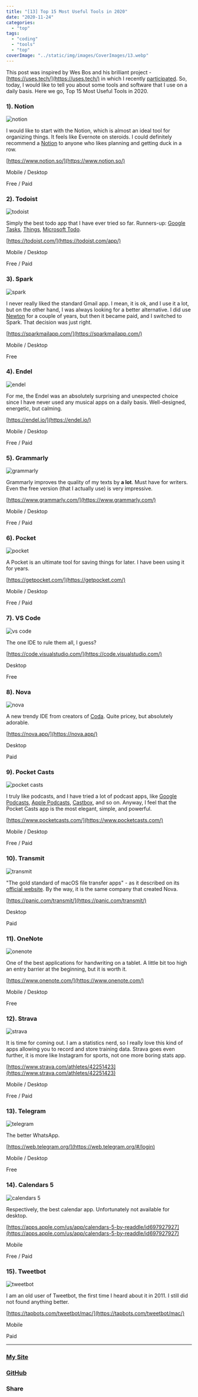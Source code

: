 ```yaml
---
title: "[13] Top 15 Most Useful Tools in 2020"
date: "2020-11-24"
categories:
  - "top"
tags:
  - "coding"
  - "tools"
  - "top"
coverImage: "../static/img/images/CoverImages/13.webp"
---
```


This post was inspired by Wes Bos and his brilliant project - [https://uses.tech/](https://uses.tech/) in which I recently [participated](https://proj.ninja/uses). So, today, I would like to tell you about some tools and software that I use on a daily basis. Here we go, Top 15 Most Useful Tools in 2020.

### 1). Notion

![notion](images/notion-1024x605.png)

I would like to start with the Notion, which is almost an ideal tool for organizing things. It feels like Evernote on steroids. I could definitely recommend a [Notion](https://www.youtube.com/watch?v=66fN1cZadPA) to anyone who likes planning and getting duck in a row.

[https://www.notion.so/](https://www.notion.so/)

Mobile / Desktop

Free / Paid

### 2). Todoist

![todoist](images/todoist-1024x810.png)

Simply the best todo app that I have ever tried so far. Runners-up: [Google Tasks](https://apps.apple.com/us/app/google-tasks-get-things-done/id1353634006), [Things](https://culturedcode.com/things/), [Microsoft Todo](https://to-do.microsoft.com/).

[https://todoist.com/](https://todoist.com/app/)

Mobile / Desktop

Free / Paid

### 3). Spark

![spark](images/Screenshot-2020-11-24-at-13.16.54-1024x500.png)

I never really liked the standard Gmail app. I mean, it is ok, and I use it a lot, but on the other hand, I was always looking for a better alternative. I did use [Newton](https://newtonhq.com/) for a couple of years, but then it became paid, and I switched to Spark. That decision was just right.

[https://sparkmailapp.com/](https://sparkmailapp.com/)

Mobile / Desktop

Free

### 4). Endel

![endel](images/endel-1024x698.png)

For me, the Endel was an absolutely surprising and unexpected choice since I have never used any musical apps on a daily basis. Well-designed, energetic, but calming.

[https://endel.io/](https://endel.io/)

Mobile / Desktop

Free / Paid

### 5). Grammarly

![grammarly](images/Screenshot-2020-11-24-at-13.19.51-1024x499.png)

Grammarly improves the quality of my texts by **a lot**. Must have for writers. Even the free version (that I actually use) is very impressive.

[https://www.grammarly.com/](https://www.grammarly.com/)

Mobile / Desktop

Free / Paid

### 6). Pocket

![pocket](images/Screenshot-2020-11-24-at-13.21.46-1024x582.png)

A Pocket is an ultimate tool for saving things for later. I have been using it for years.

[https://getpocket.com/](https://getpocket.com/)

Mobile / Desktop

Free / Paid

### 7). VS Code

![vs code](images/Screenshot-2020-11-24-at-13.22.31-1024x507.png)

The one IDE to rule them all, I guess?

[https://code.visualstudio.com/](https://code.visualstudio.com/)

Desktop

Free

### 8). Nova

![nova](images/nova-1024x830.png)

A new trendy IDE from creators of [Coda](<https://en.wikipedia.org/wiki/Coda_(web_development_software)>). Quite pricey, but absolutely adorable.

[https://nova.app/](https://nova.app/)

Desktop

Paid

### 9). Pocket Casts

![pocket casts](images/Screenshot-2020-11-24-at-13.23.52-1024x563.png)

I truly like podcasts, and I have tried a lot of podcast apps, like [Google Podcasts](https://podcasts.google.com/), [Apple Podcasts](https://apps.apple.com/us/app/apple-podcasts/id525463029), [Castbox](https://castbox.fm/), and so on. Anyway, I feel that the Pocket Casts app is the most elegant, simple, and powerful.

[https://www.pocketcasts.com/](https://www.pocketcasts.com/)

Mobile / Desktop

Free / Paid

### 10). Transmit

![transmit](images/transmit-1024x540.png)

"The gold standard of macOS file transfer apps" - as it described on its [official website](https://panic.com/transmit/). By the way, it is the same company that created Nova.

[https://panic.com/transmit/](https://panic.com/transmit/)

Desktop

Paid

### 11). OneNote

![onenote](images/Screenshot-2020-11-24-at-13.27.07-1024x511.png)

One of the best applications for handwriting on a tablet. A little bit too high an entry barrier at the beginning, but it is worth it.

[https://www.onenote.com/](https://www.onenote.com/)

Mobile / Desktop

Free

### 12). Strava

![strava](images/Screenshot-2020-11-24-at-13.26.04-1024x565.png)

It is time for coming out. I am a statistics nerd, so I really love this kind of apps allowing you to record and store training data. Strava goes even further, it is more like Instagram for sports, not one more boring stats app.

[https://www.strava.com/athletes/42251423](https://www.strava.com/athletes/42251423)

Mobile / Desktop

Free / Paid

### 13). Telegram

![telegram](images/Screenshot-2020-11-24-at-13.27.51-1024x613.png)

The better WhatsApp.

[https://web.telegram.org/](https://web.telegram.org/#/login)

Mobile / Desktop

Free

### 14). Calendars 5

![calendars 5](images/Screenshot-2020-11-24-at-13.28.42-1024x565.png)

Respectively, the best calendar app. Unfortunately not available for desktop.

[https://apps.apple.com/us/app/calendars-5-by-readdle/id697927927](https://apps.apple.com/us/app/calendars-5-by-readdle/id697927927)

Mobile

Free / Paid

### 15). Tweetbot

![tweetbot](images/Screenshot-2020-11-24-at-13.29.00-1024x657.png)

I am an old user of Tweetbot, the first time I heard about it in 2011. I still did not found anything better.

[https://tapbots.com/tweetbot/mac/](https://tapbots.com/tweetbot/mac/)

Mobile

Paid

---

### [My Site](https://proj.create-react-app.com/)

### [GitHub](https://github.com/villivald)

### Share

<script src="https://yastatic.net/share2/share.js"></script>
